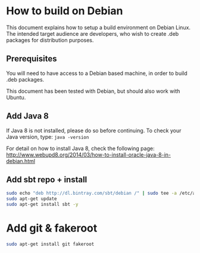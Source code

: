 # How to build on Debian

This document explains how to setup a build environment on Debian Linux. The intended target audience are developers, who wish to create .deb packages for distribution purposes.


## Prerequisites

You will need to have access to a Debian based machine, in order to build .deb packages.

This document has been tested with Debian, but should also work with Ubuntu.

## Add Java 8
If Java 8 is not installed, please do so before continuing.
To check your Java version, type: `java -version`

For detail on how to install Java 8, check the following page: http://www.webupd8.org/2014/03/how-to-install-oracle-java-8-in-debian.html

## Add sbt repo + install
```bash
sudo echo "deb http://dl.bintray.com/sbt/debian /" | sudo tee -a /etc/apt/sources.list.d/sbt.list
sudo apt-get update
sudo apt-get install sbt -y
```

# Add git & fakeroot
```bash
sudo apt-get install git fakeroot
```